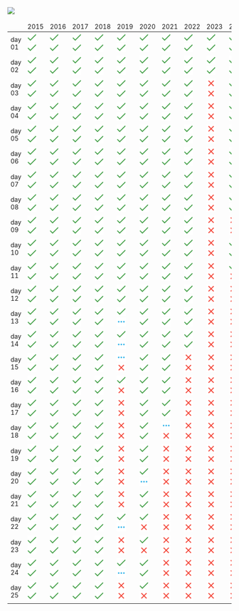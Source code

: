 ![](https://img.shields.io/badge/stars⭐-360/500-yellow)
<table>
<thead>
	<tr>
		<td></td>
		<td>2015</td>
		<td>2016</td>
		<td>2017</td>
		<td>2018</td>
		<td>2019</td>
		<td>2020</td>
		<td>2021</td>
		<td>2022</td>
		<td>2023</td>
		<td>2024</td>
	</tr>
</thead>
<tbody>
	<tr>
		<td>day 01</td>
		<td><a href="solutions/2015/day01/task1"><img src="misc/images/solved.png" width="20" height="20"></a><a href="solutions/2015/day01/task2"><img src="misc/images/solved.png" width="20" height="20"></a></td>
		<td><a href="solutions/2016/day01/task1"><img src="misc/images/solved.png" width="20" height="20"></a><a href="solutions/2016/day01/task2"><img src="misc/images/solved.png" width="20" height="20"></a></td>
		<td><a href="solutions/2017/day01/task1"><img src="misc/images/solved.png" width="20" height="20"></a><a href="solutions/2017/day01/task2"><img src="misc/images/solved.png" width="20" height="20"></a></td>
		<td><a href="solutions/2018/day01/task1"><img src="misc/images/solved.png" width="20" height="20"></a><a href="solutions/2018/day01/task2"><img src="misc/images/solved.png" width="20" height="20"></a></td>
		<td><a href="solutions/2019/day01/task1"><img src="misc/images/solved.png" width="20" height="20"></a><a href="solutions/2019/day01/task2"><img src="misc/images/solved.png" width="20" height="20"></a></td>
		<td><a href="solutions/2020/day01/task1"><img src="misc/images/solved.png" width="20" height="20"></a><a href="solutions/2020/day01/task2"><img src="misc/images/solved.png" width="20" height="20"></a></td>
		<td><a href="solutions/2021/day01/task1"><img src="misc/images/solved.png" width="20" height="20"></a><a href="solutions/2021/day01/task2"><img src="misc/images/solved.png" width="20" height="20"></a></td>
		<td><a href="solutions/2022/day01/task1"><img src="misc/images/solved.png" width="20" height="20"></a><a href="solutions/2022/day01/task2"><img src="misc/images/solved.png" width="20" height="20"></a></td>
		<td><a href="solutions/2023/day01/task1"><img src="misc/images/solved.png" width="20" height="20"></a><a href="solutions/2023/day01/task2"><img src="misc/images/solved.png" width="20" height="20"></a></td>
		<td><a href="solutions/2024/day01/task1"><img src="misc/images/solved.png" width="20" height="20"></a><a href="solutions/2024/day01/task2"><img src="misc/images/solved.png" width="20" height="20"></a></td>
	</tr>
	<tr>
		<td>day 02</td>
		<td><a href="solutions/2015/day02/task1"><img src="misc/images/solved.png" width="20" height="20"></a><a href="solutions/2015/day02/task2"><img src="misc/images/solved.png" width="20" height="20"></a></td>
		<td><a href="solutions/2016/day02/task1"><img src="misc/images/solved.png" width="20" height="20"></a><a href="solutions/2016/day02/task2"><img src="misc/images/solved.png" width="20" height="20"></a></td>
		<td><a href="solutions/2017/day02/task1"><img src="misc/images/solved.png" width="20" height="20"></a><a href="solutions/2017/day02/task2"><img src="misc/images/solved.png" width="20" height="20"></a></td>
		<td><a href="solutions/2018/day02/task1"><img src="misc/images/solved.png" width="20" height="20"></a><a href="solutions/2018/day02/task2"><img src="misc/images/solved.png" width="20" height="20"></a></td>
		<td><a href="solutions/2019/day02/task1"><img src="misc/images/solved.png" width="20" height="20"></a><a href="solutions/2019/day02/task2"><img src="misc/images/solved.png" width="20" height="20"></a></td>
		<td><a href="solutions/2020/day02/task1"><img src="misc/images/solved.png" width="20" height="20"></a><a href="solutions/2020/day02/task2"><img src="misc/images/solved.png" width="20" height="20"></a></td>
		<td><a href="solutions/2021/day02/task1"><img src="misc/images/solved.png" width="20" height="20"></a><a href="solutions/2021/day02/task2"><img src="misc/images/solved.png" width="20" height="20"></a></td>
		<td><a href="solutions/2022/day02/task1"><img src="misc/images/solved.png" width="20" height="20"></a><a href="solutions/2022/day02/task2"><img src="misc/images/solved.png" width="20" height="20"></a></td>
		<td><a href="solutions/2023/day02/task1"><img src="misc/images/solved.png" width="20" height="20"></a><a href="solutions/2023/day02/task2"><img src="misc/images/solved.png" width="20" height="20"></a></td>
		<td><a href="solutions/2024/day02/task1"><img src="misc/images/solved.png" width="20" height="20"></a><a href="solutions/2024/day02/task2"><img src="misc/images/solved.png" width="20" height="20"></a></td>
	</tr>
	<tr>
		<td>day 03</td>
		<td><a href="solutions/2015/day03/task1"><img src="misc/images/solved.png" width="20" height="20"></a><a href="solutions/2015/day03/task2"><img src="misc/images/solved.png" width="20" height="20"></a></td>
		<td><a href="solutions/2016/day03/task1"><img src="misc/images/solved.png" width="20" height="20"></a><a href="solutions/2016/day03/task2"><img src="misc/images/solved.png" width="20" height="20"></a></td>
		<td><a href="solutions/2017/day03/task1"><img src="misc/images/solved.png" width="20" height="20"></a><a href="solutions/2017/day03/task2"><img src="misc/images/solved.png" width="20" height="20"></a></td>
		<td><a href="solutions/2018/day03/task1"><img src="misc/images/solved.png" width="20" height="20"></a><a href="solutions/2018/day03/task2"><img src="misc/images/solved.png" width="20" height="20"></a></td>
		<td><a href="solutions/2019/day03/task1"><img src="misc/images/solved.png" width="20" height="20"></a><a href="solutions/2019/day03/task2"><img src="misc/images/solved.png" width="20" height="20"></a></td>
		<td><a href="solutions/2020/day03/task1"><img src="misc/images/solved.png" width="20" height="20"></a><a href="solutions/2020/day03/task2"><img src="misc/images/solved.png" width="20" height="20"></a></td>
		<td><a href="solutions/2021/day03/task1"><img src="misc/images/solved.png" width="20" height="20"></a><a href="solutions/2021/day03/task2"><img src="misc/images/solved.png" width="20" height="20"></a></td>
		<td><a href="solutions/2022/day03/task1"><img src="misc/images/solved.png" width="20" height="20"></a><a href="solutions/2022/day03/task2"><img src="misc/images/solved.png" width="20" height="20"></a></td>
		<td><a href="solutions/2023/day03/task1"><img src="misc/images/notStarted.png" width="20" height="20"></a><a href="solutions/2023/day03/task2"><img src="misc/images/notStarted.png" width="20" height="20"></a></td>
		<td><a href="solutions/2024/day03/task1"><img src="misc/images/solved.png" width="20" height="20"></a><a href="solutions/2024/day03/task2"><img src="misc/images/solved.png" width="20" height="20"></a></td>
	</tr>
	<tr>
		<td>day 04</td>
		<td><a href="solutions/2015/day04/task1"><img src="misc/images/solved.png" width="20" height="20"></a><a href="solutions/2015/day04/task2"><img src="misc/images/solved.png" width="20" height="20"></a></td>
		<td><a href="solutions/2016/day04/task1"><img src="misc/images/solved.png" width="20" height="20"></a><a href="solutions/2016/day04/task2"><img src="misc/images/solved.png" width="20" height="20"></a></td>
		<td><a href="solutions/2017/day04/task1"><img src="misc/images/solved.png" width="20" height="20"></a><a href="solutions/2017/day04/task2"><img src="misc/images/solved.png" width="20" height="20"></a></td>
		<td><a href="solutions/2018/day04/task1"><img src="misc/images/solved.png" width="20" height="20"></a><a href="solutions/2018/day04/task2"><img src="misc/images/solved.png" width="20" height="20"></a></td>
		<td><a href="solutions/2019/day04/task1"><img src="misc/images/solved.png" width="20" height="20"></a><a href="solutions/2019/day04/task2"><img src="misc/images/solved.png" width="20" height="20"></a></td>
		<td><a href="solutions/2020/day04/task1"><img src="misc/images/solved.png" width="20" height="20"></a><a href="solutions/2020/day04/task2"><img src="misc/images/solved.png" width="20" height="20"></a></td>
		<td><a href="solutions/2021/day04/task1"><img src="misc/images/solved.png" width="20" height="20"></a><a href="solutions/2021/day04/task2"><img src="misc/images/solved.png" width="20" height="20"></a></td>
		<td><a href="solutions/2022/day04/task1"><img src="misc/images/solved.png" width="20" height="20"></a><a href="solutions/2022/day04/task2"><img src="misc/images/solved.png" width="20" height="20"></a></td>
		<td><a href="solutions/2023/day04/task1"><img src="misc/images/notStarted.png" width="20" height="20"></a><a href="solutions/2023/day04/task2"><img src="misc/images/notStarted.png" width="20" height="20"></a></td>
		<td><a href="solutions/2024/day04/task1"><img src="misc/images/solved.png" width="20" height="20"></a><a href="solutions/2024/day04/task2"><img src="misc/images/solved.png" width="20" height="20"></a></td>
	</tr>
	<tr>
		<td>day 05</td>
		<td><a href="solutions/2015/day05/task1"><img src="misc/images/solved.png" width="20" height="20"></a><a href="solutions/2015/day05/task2"><img src="misc/images/solved.png" width="20" height="20"></a></td>
		<td><a href="solutions/2016/day05/task1"><img src="misc/images/solved.png" width="20" height="20"></a><a href="solutions/2016/day05/task2"><img src="misc/images/solved.png" width="20" height="20"></a></td>
		<td><a href="solutions/2017/day05/task1"><img src="misc/images/solved.png" width="20" height="20"></a><a href="solutions/2017/day05/task2"><img src="misc/images/solved.png" width="20" height="20"></a></td>
		<td><a href="solutions/2018/day05/task1"><img src="misc/images/solved.png" width="20" height="20"></a><a href="solutions/2018/day05/task2"><img src="misc/images/solved.png" width="20" height="20"></a></td>
		<td><a href="solutions/2019/day05/task1"><img src="misc/images/solved.png" width="20" height="20"></a><a href="solutions/2019/day05/task2"><img src="misc/images/solved.png" width="20" height="20"></a></td>
		<td><a href="solutions/2020/day05/task1"><img src="misc/images/solved.png" width="20" height="20"></a><a href="solutions/2020/day05/task2"><img src="misc/images/solved.png" width="20" height="20"></a></td>
		<td><a href="solutions/2021/day05/task1"><img src="misc/images/solved.png" width="20" height="20"></a><a href="solutions/2021/day05/task2"><img src="misc/images/solved.png" width="20" height="20"></a></td>
		<td><a href="solutions/2022/day05/task1"><img src="misc/images/solved.png" width="20" height="20"></a><a href="solutions/2022/day05/task2"><img src="misc/images/solved.png" width="20" height="20"></a></td>
		<td><a href="solutions/2023/day05/task1"><img src="misc/images/notStarted.png" width="20" height="20"></a><a href="solutions/2023/day05/task2"><img src="misc/images/notStarted.png" width="20" height="20"></a></td>
		<td><a href="solutions/2024/day05/task1"><img src="misc/images/solved.png" width="20" height="20"></a><a href="solutions/2024/day05/task2"><img src="misc/images/solved.png" width="20" height="20"></a></td>
	</tr>
	<tr>
		<td>day 06</td>
		<td><a href="solutions/2015/day06/task1"><img src="misc/images/solved.png" width="20" height="20"></a><a href="solutions/2015/day06/task2"><img src="misc/images/solved.png" width="20" height="20"></a></td>
		<td><a href="solutions/2016/day06/task1"><img src="misc/images/solved.png" width="20" height="20"></a><a href="solutions/2016/day06/task2"><img src="misc/images/solved.png" width="20" height="20"></a></td>
		<td><a href="solutions/2017/day06/task1"><img src="misc/images/solved.png" width="20" height="20"></a><a href="solutions/2017/day06/task2"><img src="misc/images/solved.png" width="20" height="20"></a></td>
		<td><a href="solutions/2018/day06/task1"><img src="misc/images/solved.png" width="20" height="20"></a><a href="solutions/2018/day06/task2"><img src="misc/images/solved.png" width="20" height="20"></a></td>
		<td><a href="solutions/2019/day06/task1"><img src="misc/images/solved.png" width="20" height="20"></a><a href="solutions/2019/day06/task2"><img src="misc/images/solved.png" width="20" height="20"></a></td>
		<td><a href="solutions/2020/day06/task1"><img src="misc/images/solved.png" width="20" height="20"></a><a href="solutions/2020/day06/task2"><img src="misc/images/solved.png" width="20" height="20"></a></td>
		<td><a href="solutions/2021/day06/task1"><img src="misc/images/solved.png" width="20" height="20"></a><a href="solutions/2021/day06/task2"><img src="misc/images/solved.png" width="20" height="20"></a></td>
		<td><a href="solutions/2022/day06/task1"><img src="misc/images/solved.png" width="20" height="20"></a><a href="solutions/2022/day06/task2"><img src="misc/images/solved.png" width="20" height="20"></a></td>
		<td><a href="solutions/2023/day06/task1"><img src="misc/images/notStarted.png" width="20" height="20"></a><a href="solutions/2023/day06/task2"><img src="misc/images/notStarted.png" width="20" height="20"></a></td>
		<td><a href="solutions/2024/day06/task1"><img src="misc/images/solved.png" width="20" height="20"></a><a href="solutions/2024/day06/task2"><img src="misc/images/solved.png" width="20" height="20"></a></td>
	</tr>
	<tr>
		<td>day 07</td>
		<td><a href="solutions/2015/day07/task1"><img src="misc/images/solved.png" width="20" height="20"></a><a href="solutions/2015/day07/task2"><img src="misc/images/solved.png" width="20" height="20"></a></td>
		<td><a href="solutions/2016/day07/task1"><img src="misc/images/solved.png" width="20" height="20"></a><a href="solutions/2016/day07/task2"><img src="misc/images/solved.png" width="20" height="20"></a></td>
		<td><a href="solutions/2017/day07/task1"><img src="misc/images/solved.png" width="20" height="20"></a><a href="solutions/2017/day07/task2"><img src="misc/images/solved.png" width="20" height="20"></a></td>
		<td><a href="solutions/2018/day07/task1"><img src="misc/images/solved.png" width="20" height="20"></a><a href="solutions/2018/day07/task2"><img src="misc/images/solved.png" width="20" height="20"></a></td>
		<td><a href="solutions/2019/day07/task1"><img src="misc/images/solved.png" width="20" height="20"></a><a href="solutions/2019/day07/task2"><img src="misc/images/solved.png" width="20" height="20"></a></td>
		<td><a href="solutions/2020/day07/task1"><img src="misc/images/solved.png" width="20" height="20"></a><a href="solutions/2020/day07/task2"><img src="misc/images/solved.png" width="20" height="20"></a></td>
		<td><a href="solutions/2021/day07/task1"><img src="misc/images/solved.png" width="20" height="20"></a><a href="solutions/2021/day07/task2"><img src="misc/images/solved.png" width="20" height="20"></a></td>
		<td><a href="solutions/2022/day07/task1"><img src="misc/images/solved.png" width="20" height="20"></a><a href="solutions/2022/day07/task2"><img src="misc/images/solved.png" width="20" height="20"></a></td>
		<td><a href="solutions/2023/day07/task1"><img src="misc/images/notStarted.png" width="20" height="20"></a><a href="solutions/2023/day07/task2"><img src="misc/images/notStarted.png" width="20" height="20"></a></td>
		<td><a href="solutions/2024/day07/task1"><img src="misc/images/solved.png" width="20" height="20"></a><a href="solutions/2024/day07/task2"><img src="misc/images/solved.png" width="20" height="20"></a></td>
	</tr>
	<tr>
		<td>day 08</td>
		<td><a href="solutions/2015/day08/task1"><img src="misc/images/solved.png" width="20" height="20"></a><a href="solutions/2015/day08/task2"><img src="misc/images/solved.png" width="20" height="20"></a></td>
		<td><a href="solutions/2016/day08/task1"><img src="misc/images/solved.png" width="20" height="20"></a><a href="solutions/2016/day08/task2"><img src="misc/images/solved.png" width="20" height="20"></a></td>
		<td><a href="solutions/2017/day08/task1"><img src="misc/images/solved.png" width="20" height="20"></a><a href="solutions/2017/day08/task2"><img src="misc/images/solved.png" width="20" height="20"></a></td>
		<td><a href="solutions/2018/day08/task1"><img src="misc/images/solved.png" width="20" height="20"></a><a href="solutions/2018/day08/task2"><img src="misc/images/solved.png" width="20" height="20"></a></td>
		<td><a href="solutions/2019/day08/task1"><img src="misc/images/solved.png" width="20" height="20"></a><a href="solutions/2019/day08/task2"><img src="misc/images/solved.png" width="20" height="20"></a></td>
		<td><a href="solutions/2020/day08/task1"><img src="misc/images/solved.png" width="20" height="20"></a><a href="solutions/2020/day08/task2"><img src="misc/images/solved.png" width="20" height="20"></a></td>
		<td><a href="solutions/2021/day08/task1"><img src="misc/images/solved.png" width="20" height="20"></a><a href="solutions/2021/day08/task2"><img src="misc/images/solved.png" width="20" height="20"></a></td>
		<td><a href="solutions/2022/day08/task1"><img src="misc/images/solved.png" width="20" height="20"></a><a href="solutions/2022/day08/task2"><img src="misc/images/solved.png" width="20" height="20"></a></td>
		<td><a href="solutions/2023/day08/task1"><img src="misc/images/notStarted.png" width="20" height="20"></a><a href="solutions/2023/day08/task2"><img src="misc/images/notStarted.png" width="20" height="20"></a></td>
		<td><a href="solutions/2024/day08/task1"><img src="misc/images/solved.png" width="20" height="20"></a><a href="solutions/2024/day08/task2"><img src="misc/images/solved.png" width="20" height="20"></a></td>
	</tr>
	<tr>
		<td>day 09</td>
		<td><a href="solutions/2015/day09/task1"><img src="misc/images/solved.png" width="20" height="20"></a><a href="solutions/2015/day09/task2"><img src="misc/images/solved.png" width="20" height="20"></a></td>
		<td><a href="solutions/2016/day09/task1"><img src="misc/images/solved.png" width="20" height="20"></a><a href="solutions/2016/day09/task2"><img src="misc/images/solved.png" width="20" height="20"></a></td>
		<td><a href="solutions/2017/day09/task1"><img src="misc/images/solved.png" width="20" height="20"></a><a href="solutions/2017/day09/task2"><img src="misc/images/solved.png" width="20" height="20"></a></td>
		<td><a href="solutions/2018/day09/task1"><img src="misc/images/solved.png" width="20" height="20"></a><a href="solutions/2018/day09/task2"><img src="misc/images/solved.png" width="20" height="20"></a></td>
		<td><a href="solutions/2019/day09/task1"><img src="misc/images/solved.png" width="20" height="20"></a><a href="solutions/2019/day09/task2"><img src="misc/images/solved.png" width="20" height="20"></a></td>
		<td><a href="solutions/2020/day09/task1"><img src="misc/images/solved.png" width="20" height="20"></a><a href="solutions/2020/day09/task2"><img src="misc/images/solved.png" width="20" height="20"></a></td>
		<td><a href="solutions/2021/day09/task1"><img src="misc/images/solved.png" width="20" height="20"></a><a href="solutions/2021/day09/task2"><img src="misc/images/solved.png" width="20" height="20"></a></td>
		<td><a href="solutions/2022/day09/task1"><img src="misc/images/solved.png" width="20" height="20"></a><a href="solutions/2022/day09/task2"><img src="misc/images/solved.png" width="20" height="20"></a></td>
		<td><a href="solutions/2023/day09/task1"><img src="misc/images/notStarted.png" width="20" height="20"></a><a href="solutions/2023/day09/task2"><img src="misc/images/notStarted.png" width="20" height="20"></a></td>
		<td><a href="solutions/2024/day09/task1"><img src="misc/images/notStarted.png" width="20" height="20"></a><a href="solutions/2024/day09/task2"><img src="misc/images/notStarted.png" width="20" height="20"></a></td>
	</tr>
	<tr>
		<td>day 10</td>
		<td><a href="solutions/2015/day10/task1"><img src="misc/images/solved.png" width="20" height="20"></a><a href="solutions/2015/day10/task2"><img src="misc/images/solved.png" width="20" height="20"></a></td>
		<td><a href="solutions/2016/day10/task1"><img src="misc/images/solved.png" width="20" height="20"></a><a href="solutions/2016/day10/task2"><img src="misc/images/solved.png" width="20" height="20"></a></td>
		<td><a href="solutions/2017/day10/task1"><img src="misc/images/solved.png" width="20" height="20"></a><a href="solutions/2017/day10/task2"><img src="misc/images/solved.png" width="20" height="20"></a></td>
		<td><a href="solutions/2018/day10/task1"><img src="misc/images/solved.png" width="20" height="20"></a><a href="solutions/2018/day10/task2"><img src="misc/images/solved.png" width="20" height="20"></a></td>
		<td><a href="solutions/2019/day10/task1"><img src="misc/images/solved.png" width="20" height="20"></a><a href="solutions/2019/day10/task2"><img src="misc/images/solved.png" width="20" height="20"></a></td>
		<td><a href="solutions/2020/day10/task1"><img src="misc/images/solved.png" width="20" height="20"></a><a href="solutions/2020/day10/task2"><img src="misc/images/solved.png" width="20" height="20"></a></td>
		<td><a href="solutions/2021/day10/task1"><img src="misc/images/solved.png" width="20" height="20"></a><a href="solutions/2021/day10/task2"><img src="misc/images/solved.png" width="20" height="20"></a></td>
		<td><a href="solutions/2022/day10/task1"><img src="misc/images/solved.png" width="20" height="20"></a><a href="solutions/2022/day10/task2"><img src="misc/images/solved.png" width="20" height="20"></a></td>
		<td><a href="solutions/2023/day10/task1"><img src="misc/images/notStarted.png" width="20" height="20"></a><a href="solutions/2023/day10/task2"><img src="misc/images/notStarted.png" width="20" height="20"></a></td>
		<td><a href="solutions/2024/day10/task1"><img src="misc/images/solved.png" width="20" height="20"></a><a href="solutions/2024/day10/task2"><img src="misc/images/solved.png" width="20" height="20"></a></td>
	</tr>
	<tr>
		<td>day 11</td>
		<td><a href="solutions/2015/day11/task1"><img src="misc/images/solved.png" width="20" height="20"></a><a href="solutions/2015/day11/task2"><img src="misc/images/solved.png" width="20" height="20"></a></td>
		<td><a href="solutions/2016/day11/task1"><img src="misc/images/solved.png" width="20" height="20"></a><a href="solutions/2016/day11/task2"><img src="misc/images/solved.png" width="20" height="20"></a></td>
		<td><a href="solutions/2017/day11/task1"><img src="misc/images/solved.png" width="20" height="20"></a><a href="solutions/2017/day11/task2"><img src="misc/images/solved.png" width="20" height="20"></a></td>
		<td><a href="solutions/2018/day11/task1"><img src="misc/images/solved.png" width="20" height="20"></a><a href="solutions/2018/day11/task2"><img src="misc/images/solved.png" width="20" height="20"></a></td>
		<td><a href="solutions/2019/day11/task1"><img src="misc/images/solved.png" width="20" height="20"></a><a href="solutions/2019/day11/task2"><img src="misc/images/solved.png" width="20" height="20"></a></td>
		<td><a href="solutions/2020/day11/task1"><img src="misc/images/solved.png" width="20" height="20"></a><a href="solutions/2020/day11/task2"><img src="misc/images/solved.png" width="20" height="20"></a></td>
		<td><a href="solutions/2021/day11/task1"><img src="misc/images/solved.png" width="20" height="20"></a><a href="solutions/2021/day11/task2"><img src="misc/images/solved.png" width="20" height="20"></a></td>
		<td><a href="solutions/2022/day11/task1"><img src="misc/images/solved.png" width="20" height="20"></a><a href="solutions/2022/day11/task2"><img src="misc/images/solved.png" width="20" height="20"></a></td>
		<td><a href="solutions/2023/day11/task1"><img src="misc/images/notStarted.png" width="20" height="20"></a><a href="solutions/2023/day11/task2"><img src="misc/images/notStarted.png" width="20" height="20"></a></td>
		<td><a href="solutions/2024/day11/task1"><img src="misc/images/solved.png" width="20" height="20"></a><a href="solutions/2024/day11/task2"><img src="misc/images/notStarted.png" width="20" height="20"></a></td>
	</tr>
	<tr>
		<td>day 12</td>
		<td><a href="solutions/2015/day12/task1"><img src="misc/images/solved.png" width="20" height="20"></a><a href="solutions/2015/day12/task2"><img src="misc/images/solved.png" width="20" height="20"></a></td>
		<td><a href="solutions/2016/day12/task1"><img src="misc/images/solved.png" width="20" height="20"></a><a href="solutions/2016/day12/task2"><img src="misc/images/solved.png" width="20" height="20"></a></td>
		<td><a href="solutions/2017/day12/task1"><img src="misc/images/solved.png" width="20" height="20"></a><a href="solutions/2017/day12/task2"><img src="misc/images/solved.png" width="20" height="20"></a></td>
		<td><a href="solutions/2018/day12/task1"><img src="misc/images/solved.png" width="20" height="20"></a><a href="solutions/2018/day12/task2"><img src="misc/images/solved.png" width="20" height="20"></a></td>
		<td><a href="solutions/2019/day12/task1"><img src="misc/images/solved.png" width="20" height="20"></a><a href="solutions/2019/day12/task2"><img src="misc/images/solved.png" width="20" height="20"></a></td>
		<td><a href="solutions/2020/day12/task1"><img src="misc/images/solved.png" width="20" height="20"></a><a href="solutions/2020/day12/task2"><img src="misc/images/solved.png" width="20" height="20"></a></td>
		<td><a href="solutions/2021/day12/task1"><img src="misc/images/solved.png" width="20" height="20"></a><a href="solutions/2021/day12/task2"><img src="misc/images/solved.png" width="20" height="20"></a></td>
		<td><a href="solutions/2022/day12/task1"><img src="misc/images/solved.png" width="20" height="20"></a><a href="solutions/2022/day12/task2"><img src="misc/images/solved.png" width="20" height="20"></a></td>
		<td><a href="solutions/2023/day12/task1"><img src="misc/images/notStarted.png" width="20" height="20"></a><a href="solutions/2023/day12/task2"><img src="misc/images/notStarted.png" width="20" height="20"></a></td>
		<td><a href="solutions/2024/day12/task1"><img src="misc/images/notStarted.png" width="20" height="20"></a><a href="solutions/2024/day12/task2"><img src="misc/images/notStarted.png" width="20" height="20"></a></td>
	</tr>
	<tr>
		<td>day 13</td>
		<td><a href="solutions/2015/day13/task1"><img src="misc/images/solved.png" width="20" height="20"></a><a href="solutions/2015/day13/task2"><img src="misc/images/solved.png" width="20" height="20"></a></td>
		<td><a href="solutions/2016/day13/task1"><img src="misc/images/solved.png" width="20" height="20"></a><a href="solutions/2016/day13/task2"><img src="misc/images/solved.png" width="20" height="20"></a></td>
		<td><a href="solutions/2017/day13/task1"><img src="misc/images/solved.png" width="20" height="20"></a><a href="solutions/2017/day13/task2"><img src="misc/images/solved.png" width="20" height="20"></a></td>
		<td><a href="solutions/2018/day13/task1"><img src="misc/images/solved.png" width="20" height="20"></a><a href="solutions/2018/day13/task2"><img src="misc/images/solved.png" width="20" height="20"></a></td>
		<td><a href="solutions/2019/day13/task1"><img src="misc/images/solved.png" width="20" height="20"></a><a href="solutions/2019/day13/task2"><img src="misc/images/inProgress.png" width="20" height="20"></a></td>
		<td><a href="solutions/2020/day13/task1"><img src="misc/images/solved.png" width="20" height="20"></a><a href="solutions/2020/day13/task2"><img src="misc/images/solved.png" width="20" height="20"></a></td>
		<td><a href="solutions/2021/day13/task1"><img src="misc/images/solved.png" width="20" height="20"></a><a href="solutions/2021/day13/task2"><img src="misc/images/solved.png" width="20" height="20"></a></td>
		<td><a href="solutions/2022/day13/task1"><img src="misc/images/solved.png" width="20" height="20"></a><a href="solutions/2022/day13/task2"><img src="misc/images/solved.png" width="20" height="20"></a></td>
		<td><a href="solutions/2023/day13/task1"><img src="misc/images/notStarted.png" width="20" height="20"></a><a href="solutions/2023/day13/task2"><img src="misc/images/notStarted.png" width="20" height="20"></a></td>
		<td><a href="solutions/2024/day13/task1"><img src="misc/images/notStarted.png" width="20" height="20"></a><a href="solutions/2024/day13/task2"><img src="misc/images/notStarted.png" width="20" height="20"></a></td>
	</tr>
	<tr>
		<td>day 14</td>
		<td><a href="solutions/2015/day14/task1"><img src="misc/images/solved.png" width="20" height="20"></a><a href="solutions/2015/day14/task2"><img src="misc/images/solved.png" width="20" height="20"></a></td>
		<td><a href="solutions/2016/day14/task1"><img src="misc/images/solved.png" width="20" height="20"></a><a href="solutions/2016/day14/task2"><img src="misc/images/solved.png" width="20" height="20"></a></td>
		<td><a href="solutions/2017/day14/task1"><img src="misc/images/solved.png" width="20" height="20"></a><a href="solutions/2017/day14/task2"><img src="misc/images/solved.png" width="20" height="20"></a></td>
		<td><a href="solutions/2018/day14/task1"><img src="misc/images/solved.png" width="20" height="20"></a><a href="solutions/2018/day14/task2"><img src="misc/images/solved.png" width="20" height="20"></a></td>
		<td><a href="solutions/2019/day14/task1"><img src="misc/images/solved.png" width="20" height="20"></a><a href="solutions/2019/day14/task2"><img src="misc/images/inProgress.png" width="20" height="20"></a></td>
		<td><a href="solutions/2020/day14/task1"><img src="misc/images/solved.png" width="20" height="20"></a><a href="solutions/2020/day14/task2"><img src="misc/images/solved.png" width="20" height="20"></a></td>
		<td><a href="solutions/2021/day14/task1"><img src="misc/images/solved.png" width="20" height="20"></a><a href="solutions/2021/day14/task2"><img src="misc/images/solved.png" width="20" height="20"></a></td>
		<td><a href="solutions/2022/day14/task1"><img src="misc/images/solved.png" width="20" height="20"></a><a href="solutions/2022/day14/task2"><img src="misc/images/solved.png" width="20" height="20"></a></td>
		<td><a href="solutions/2023/day14/task1"><img src="misc/images/notStarted.png" width="20" height="20"></a><a href="solutions/2023/day14/task2"><img src="misc/images/notStarted.png" width="20" height="20"></a></td>
		<td><a href="solutions/2024/day14/task1"><img src="misc/images/notStarted.png" width="20" height="20"></a><a href="solutions/2024/day14/task2"><img src="misc/images/notStarted.png" width="20" height="20"></a></td>
	</tr>
	<tr>
		<td>day 15</td>
		<td><a href="solutions/2015/day15/task1"><img src="misc/images/solved.png" width="20" height="20"></a><a href="solutions/2015/day15/task2"><img src="misc/images/solved.png" width="20" height="20"></a></td>
		<td><a href="solutions/2016/day15/task1"><img src="misc/images/solved.png" width="20" height="20"></a><a href="solutions/2016/day15/task2"><img src="misc/images/solved.png" width="20" height="20"></a></td>
		<td><a href="solutions/2017/day15/task1"><img src="misc/images/solved.png" width="20" height="20"></a><a href="solutions/2017/day15/task2"><img src="misc/images/solved.png" width="20" height="20"></a></td>
		<td><a href="solutions/2018/day15/task1"><img src="misc/images/solved.png" width="20" height="20"></a><a href="solutions/2018/day15/task2"><img src="misc/images/solved.png" width="20" height="20"></a></td>
		<td><a href="solutions/2019/day15/task1"><img src="misc/images/inProgress.png" width="20" height="20"></a><a href="solutions/2019/day15/task2"><img src="misc/images/notStarted.png" width="20" height="20"></a></td>
		<td><a href="solutions/2020/day15/task1"><img src="misc/images/solved.png" width="20" height="20"></a><a href="solutions/2020/day15/task2"><img src="misc/images/solved.png" width="20" height="20"></a></td>
		<td><a href="solutions/2021/day15/task1"><img src="misc/images/solved.png" width="20" height="20"></a><a href="solutions/2021/day15/task2"><img src="misc/images/solved.png" width="20" height="20"></a></td>
		<td><a href="solutions/2022/day15/task1"><img src="misc/images/notStarted.png" width="20" height="20"></a><a href="solutions/2022/day15/task2"><img src="misc/images/notStarted.png" width="20" height="20"></a></td>
		<td><a href="solutions/2023/day15/task1"><img src="misc/images/notStarted.png" width="20" height="20"></a><a href="solutions/2023/day15/task2"><img src="misc/images/notStarted.png" width="20" height="20"></a></td>
		<td><a href="solutions/2024/day15/task1"><img src="misc/images/notStarted.png" width="20" height="20"></a><a href="solutions/2024/day15/task2"><img src="misc/images/notStarted.png" width="20" height="20"></a></td>
	</tr>
	<tr>
		<td>day 16</td>
		<td><a href="solutions/2015/day16/task1"><img src="misc/images/solved.png" width="20" height="20"></a><a href="solutions/2015/day16/task2"><img src="misc/images/solved.png" width="20" height="20"></a></td>
		<td><a href="solutions/2016/day16/task1"><img src="misc/images/solved.png" width="20" height="20"></a><a href="solutions/2016/day16/task2"><img src="misc/images/solved.png" width="20" height="20"></a></td>
		<td><a href="solutions/2017/day16/task1"><img src="misc/images/solved.png" width="20" height="20"></a><a href="solutions/2017/day16/task2"><img src="misc/images/solved.png" width="20" height="20"></a></td>
		<td><a href="solutions/2018/day16/task1"><img src="misc/images/solved.png" width="20" height="20"></a><a href="solutions/2018/day16/task2"><img src="misc/images/solved.png" width="20" height="20"></a></td>
		<td><a href="solutions/2019/day16/task1"><img src="misc/images/solved.png" width="20" height="20"></a><a href="solutions/2019/day16/task2"><img src="misc/images/notStarted.png" width="20" height="20"></a></td>
		<td><a href="solutions/2020/day16/task1"><img src="misc/images/solved.png" width="20" height="20"></a><a href="solutions/2020/day16/task2"><img src="misc/images/solved.png" width="20" height="20"></a></td>
		<td><a href="solutions/2021/day16/task1"><img src="misc/images/solved.png" width="20" height="20"></a><a href="solutions/2021/day16/task2"><img src="misc/images/solved.png" width="20" height="20"></a></td>
		<td><a href="solutions/2022/day16/task1"><img src="misc/images/notStarted.png" width="20" height="20"></a><a href="solutions/2022/day16/task2"><img src="misc/images/notStarted.png" width="20" height="20"></a></td>
		<td><a href="solutions/2023/day16/task1"><img src="misc/images/notStarted.png" width="20" height="20"></a><a href="solutions/2023/day16/task2"><img src="misc/images/notStarted.png" width="20" height="20"></a></td>
		<td><a href="solutions/2024/day16/task1"><img src="misc/images/notStarted.png" width="20" height="20"></a><a href="solutions/2024/day16/task2"><img src="misc/images/notStarted.png" width="20" height="20"></a></td>
	</tr>
	<tr>
		<td>day 17</td>
		<td><a href="solutions/2015/day17/task1"><img src="misc/images/solved.png" width="20" height="20"></a><a href="solutions/2015/day17/task2"><img src="misc/images/solved.png" width="20" height="20"></a></td>
		<td><a href="solutions/2016/day17/task1"><img src="misc/images/solved.png" width="20" height="20"></a><a href="solutions/2016/day17/task2"><img src="misc/images/solved.png" width="20" height="20"></a></td>
		<td><a href="solutions/2017/day17/task1"><img src="misc/images/solved.png" width="20" height="20"></a><a href="solutions/2017/day17/task2"><img src="misc/images/solved.png" width="20" height="20"></a></td>
		<td><a href="solutions/2018/day17/task1"><img src="misc/images/solved.png" width="20" height="20"></a><a href="solutions/2018/day17/task2"><img src="misc/images/solved.png" width="20" height="20"></a></td>
		<td><a href="solutions/2019/day17/task1"><img src="misc/images/notStarted.png" width="20" height="20"></a><a href="solutions/2019/day17/task2"><img src="misc/images/notStarted.png" width="20" height="20"></a></td>
		<td><a href="solutions/2020/day17/task1"><img src="misc/images/solved.png" width="20" height="20"></a><a href="solutions/2020/day17/task2"><img src="misc/images/solved.png" width="20" height="20"></a></td>
		<td><a href="solutions/2021/day17/task1"><img src="misc/images/solved.png" width="20" height="20"></a><a href="solutions/2021/day17/task2"><img src="misc/images/solved.png" width="20" height="20"></a></td>
		<td><a href="solutions/2022/day17/task1"><img src="misc/images/notStarted.png" width="20" height="20"></a><a href="solutions/2022/day17/task2"><img src="misc/images/notStarted.png" width="20" height="20"></a></td>
		<td><a href="solutions/2023/day17/task1"><img src="misc/images/notStarted.png" width="20" height="20"></a><a href="solutions/2023/day17/task2"><img src="misc/images/notStarted.png" width="20" height="20"></a></td>
		<td><a href="solutions/2024/day17/task1"><img src="misc/images/notStarted.png" width="20" height="20"></a><a href="solutions/2024/day17/task2"><img src="misc/images/notStarted.png" width="20" height="20"></a></td>
	</tr>
	<tr>
		<td>day 18</td>
		<td><a href="solutions/2015/day18/task1"><img src="misc/images/solved.png" width="20" height="20"></a><a href="solutions/2015/day18/task2"><img src="misc/images/solved.png" width="20" height="20"></a></td>
		<td><a href="solutions/2016/day18/task1"><img src="misc/images/solved.png" width="20" height="20"></a><a href="solutions/2016/day18/task2"><img src="misc/images/solved.png" width="20" height="20"></a></td>
		<td><a href="solutions/2017/day18/task1"><img src="misc/images/solved.png" width="20" height="20"></a><a href="solutions/2017/day18/task2"><img src="misc/images/solved.png" width="20" height="20"></a></td>
		<td><a href="solutions/2018/day18/task1"><img src="misc/images/solved.png" width="20" height="20"></a><a href="solutions/2018/day18/task2"><img src="misc/images/solved.png" width="20" height="20"></a></td>
		<td><a href="solutions/2019/day18/task1"><img src="misc/images/notStarted.png" width="20" height="20"></a><a href="solutions/2019/day18/task2"><img src="misc/images/notStarted.png" width="20" height="20"></a></td>
		<td><a href="solutions/2020/day18/task1"><img src="misc/images/solved.png" width="20" height="20"></a><a href="solutions/2020/day18/task2"><img src="misc/images/solved.png" width="20" height="20"></a></td>
		<td><a href="solutions/2021/day18/task1"><img src="misc/images/inProgress.png" width="20" height="20"></a><a href="solutions/2021/day18/task2"><img src="misc/images/notStarted.png" width="20" height="20"></a></td>
		<td><a href="solutions/2022/day18/task1"><img src="misc/images/notStarted.png" width="20" height="20"></a><a href="solutions/2022/day18/task2"><img src="misc/images/notStarted.png" width="20" height="20"></a></td>
		<td><a href="solutions/2023/day18/task1"><img src="misc/images/notStarted.png" width="20" height="20"></a><a href="solutions/2023/day18/task2"><img src="misc/images/notStarted.png" width="20" height="20"></a></td>
		<td><a href="solutions/2024/day18/task1"><img src="misc/images/notStarted.png" width="20" height="20"></a><a href="solutions/2024/day18/task2"><img src="misc/images/notStarted.png" width="20" height="20"></a></td>
	</tr>
	<tr>
		<td>day 19</td>
		<td><a href="solutions/2015/day19/task1"><img src="misc/images/solved.png" width="20" height="20"></a><a href="solutions/2015/day19/task2"><img src="misc/images/solved.png" width="20" height="20"></a></td>
		<td><a href="solutions/2016/day19/task1"><img src="misc/images/solved.png" width="20" height="20"></a><a href="solutions/2016/day19/task2"><img src="misc/images/solved.png" width="20" height="20"></a></td>
		<td><a href="solutions/2017/day19/task1"><img src="misc/images/solved.png" width="20" height="20"></a><a href="solutions/2017/day19/task2"><img src="misc/images/solved.png" width="20" height="20"></a></td>
		<td><a href="solutions/2018/day19/task1"><img src="misc/images/solved.png" width="20" height="20"></a><a href="solutions/2018/day19/task2"><img src="misc/images/solved.png" width="20" height="20"></a></td>
		<td><a href="solutions/2019/day19/task1"><img src="misc/images/notStarted.png" width="20" height="20"></a><a href="solutions/2019/day19/task2"><img src="misc/images/notStarted.png" width="20" height="20"></a></td>
		<td><a href="solutions/2020/day19/task1"><img src="misc/images/solved.png" width="20" height="20"></a><a href="solutions/2020/day19/task2"><img src="misc/images/solved.png" width="20" height="20"></a></td>
		<td><a href="solutions/2021/day19/task1"><img src="misc/images/notStarted.png" width="20" height="20"></a><a href="solutions/2021/day19/task2"><img src="misc/images/notStarted.png" width="20" height="20"></a></td>
		<td><a href="solutions/2022/day19/task1"><img src="misc/images/notStarted.png" width="20" height="20"></a><a href="solutions/2022/day19/task2"><img src="misc/images/notStarted.png" width="20" height="20"></a></td>
		<td><a href="solutions/2023/day19/task1"><img src="misc/images/notStarted.png" width="20" height="20"></a><a href="solutions/2023/day19/task2"><img src="misc/images/notStarted.png" width="20" height="20"></a></td>
		<td><a href="solutions/2024/day19/task1"><img src="misc/images/notStarted.png" width="20" height="20"></a><a href="solutions/2024/day19/task2"><img src="misc/images/notStarted.png" width="20" height="20"></a></td>
	</tr>
	<tr>
		<td>day 20</td>
		<td><a href="solutions/2015/day20/task1"><img src="misc/images/solved.png" width="20" height="20"></a><a href="solutions/2015/day20/task2"><img src="misc/images/solved.png" width="20" height="20"></a></td>
		<td><a href="solutions/2016/day20/task1"><img src="misc/images/solved.png" width="20" height="20"></a><a href="solutions/2016/day20/task2"><img src="misc/images/solved.png" width="20" height="20"></a></td>
		<td><a href="solutions/2017/day20/task1"><img src="misc/images/solved.png" width="20" height="20"></a><a href="solutions/2017/day20/task2"><img src="misc/images/solved.png" width="20" height="20"></a></td>
		<td><a href="solutions/2018/day20/task1"><img src="misc/images/solved.png" width="20" height="20"></a><a href="solutions/2018/day20/task2"><img src="misc/images/solved.png" width="20" height="20"></a></td>
		<td><a href="solutions/2019/day20/task1"><img src="misc/images/notStarted.png" width="20" height="20"></a><a href="solutions/2019/day20/task2"><img src="misc/images/notStarted.png" width="20" height="20"></a></td>
		<td><a href="solutions/2020/day20/task1"><img src="misc/images/solved.png" width="20" height="20"></a><a href="solutions/2020/day20/task2"><img src="misc/images/inProgress.png" width="20" height="20"></a></td>
		<td><a href="solutions/2021/day20/task1"><img src="misc/images/notStarted.png" width="20" height="20"></a><a href="solutions/2021/day20/task2"><img src="misc/images/notStarted.png" width="20" height="20"></a></td>
		<td><a href="solutions/2022/day20/task1"><img src="misc/images/notStarted.png" width="20" height="20"></a><a href="solutions/2022/day20/task2"><img src="misc/images/notStarted.png" width="20" height="20"></a></td>
		<td><a href="solutions/2023/day20/task1"><img src="misc/images/notStarted.png" width="20" height="20"></a><a href="solutions/2023/day20/task2"><img src="misc/images/notStarted.png" width="20" height="20"></a></td>
		<td><a href="solutions/2024/day20/task1"><img src="misc/images/notStarted.png" width="20" height="20"></a><a href="solutions/2024/day20/task2"><img src="misc/images/notStarted.png" width="20" height="20"></a></td>
	</tr>
	<tr>
		<td>day 21</td>
		<td><a href="solutions/2015/day21/task1"><img src="misc/images/solved.png" width="20" height="20"></a><a href="solutions/2015/day21/task2"><img src="misc/images/solved.png" width="20" height="20"></a></td>
		<td><a href="solutions/2016/day21/task1"><img src="misc/images/solved.png" width="20" height="20"></a><a href="solutions/2016/day21/task2"><img src="misc/images/solved.png" width="20" height="20"></a></td>
		<td><a href="solutions/2017/day21/task1"><img src="misc/images/solved.png" width="20" height="20"></a><a href="solutions/2017/day21/task2"><img src="misc/images/solved.png" width="20" height="20"></a></td>
		<td><a href="solutions/2018/day21/task1"><img src="misc/images/solved.png" width="20" height="20"></a><a href="solutions/2018/day21/task2"><img src="misc/images/solved.png" width="20" height="20"></a></td>
		<td><a href="solutions/2019/day21/task1"><img src="misc/images/notStarted.png" width="20" height="20"></a><a href="solutions/2019/day21/task2"><img src="misc/images/notStarted.png" width="20" height="20"></a></td>
		<td><a href="solutions/2020/day21/task1"><img src="misc/images/solved.png" width="20" height="20"></a><a href="solutions/2020/day21/task2"><img src="misc/images/solved.png" width="20" height="20"></a></td>
		<td><a href="solutions/2021/day21/task1"><img src="misc/images/notStarted.png" width="20" height="20"></a><a href="solutions/2021/day21/task2"><img src="misc/images/notStarted.png" width="20" height="20"></a></td>
		<td><a href="solutions/2022/day21/task1"><img src="misc/images/notStarted.png" width="20" height="20"></a><a href="solutions/2022/day21/task2"><img src="misc/images/notStarted.png" width="20" height="20"></a></td>
		<td><a href="solutions/2023/day21/task1"><img src="misc/images/notStarted.png" width="20" height="20"></a><a href="solutions/2023/day21/task2"><img src="misc/images/notStarted.png" width="20" height="20"></a></td>
		<td><a href="solutions/2024/day21/task1"><img src="misc/images/notStarted.png" width="20" height="20"></a><a href="solutions/2024/day21/task2"><img src="misc/images/notStarted.png" width="20" height="20"></a></td>
	</tr>
	<tr>
		<td>day 22</td>
		<td><a href="solutions/2015/day22/task1"><img src="misc/images/solved.png" width="20" height="20"></a><a href="solutions/2015/day22/task2"><img src="misc/images/solved.png" width="20" height="20"></a></td>
		<td><a href="solutions/2016/day22/task1"><img src="misc/images/solved.png" width="20" height="20"></a><a href="solutions/2016/day22/task2"><img src="misc/images/solved.png" width="20" height="20"></a></td>
		<td><a href="solutions/2017/day22/task1"><img src="misc/images/solved.png" width="20" height="20"></a><a href="solutions/2017/day22/task2"><img src="misc/images/solved.png" width="20" height="20"></a></td>
		<td><a href="solutions/2018/day22/task1"><img src="misc/images/solved.png" width="20" height="20"></a><a href="solutions/2018/day22/task2"><img src="misc/images/solved.png" width="20" height="20"></a></td>
		<td><a href="solutions/2019/day22/task1"><img src="misc/images/solved.png" width="20" height="20"></a><a href="solutions/2019/day22/task2"><img src="misc/images/inProgress.png" width="20" height="20"></a></td>
		<td><a href="solutions/2020/day22/task1"><img src="misc/images/solved.png" width="20" height="20"></a><a href="solutions/2020/day22/task2"><img src="misc/images/notStarted.png" width="20" height="20"></a></td>
		<td><a href="solutions/2021/day22/task1"><img src="misc/images/notStarted.png" width="20" height="20"></a><a href="solutions/2021/day22/task2"><img src="misc/images/notStarted.png" width="20" height="20"></a></td>
		<td><a href="solutions/2022/day22/task1"><img src="misc/images/notStarted.png" width="20" height="20"></a><a href="solutions/2022/day22/task2"><img src="misc/images/notStarted.png" width="20" height="20"></a></td>
		<td><a href="solutions/2023/day22/task1"><img src="misc/images/notStarted.png" width="20" height="20"></a><a href="solutions/2023/day22/task2"><img src="misc/images/notStarted.png" width="20" height="20"></a></td>
		<td><a href="solutions/2024/day22/task1"><img src="misc/images/notStarted.png" width="20" height="20"></a><a href="solutions/2024/day22/task2"><img src="misc/images/notStarted.png" width="20" height="20"></a></td>
	</tr>
	<tr>
		<td>day 23</td>
		<td><a href="solutions/2015/day23/task1"><img src="misc/images/solved.png" width="20" height="20"></a><a href="solutions/2015/day23/task2"><img src="misc/images/solved.png" width="20" height="20"></a></td>
		<td><a href="solutions/2016/day23/task1"><img src="misc/images/solved.png" width="20" height="20"></a><a href="solutions/2016/day23/task2"><img src="misc/images/solved.png" width="20" height="20"></a></td>
		<td><a href="solutions/2017/day23/task1"><img src="misc/images/solved.png" width="20" height="20"></a><a href="solutions/2017/day23/task2"><img src="misc/images/solved.png" width="20" height="20"></a></td>
		<td><a href="solutions/2018/day23/task1"><img src="misc/images/solved.png" width="20" height="20"></a><a href="solutions/2018/day23/task2"><img src="misc/images/solved.png" width="20" height="20"></a></td>
		<td><a href="solutions/2019/day23/task1"><img src="misc/images/notStarted.png" width="20" height="20"></a><a href="solutions/2019/day23/task2"><img src="misc/images/notStarted.png" width="20" height="20"></a></td>
		<td><a href="solutions/2020/day23/task1"><img src="misc/images/solved.png" width="20" height="20"></a><a href="solutions/2020/day23/task2"><img src="misc/images/notStarted.png" width="20" height="20"></a></td>
		<td><a href="solutions/2021/day23/task1"><img src="misc/images/notStarted.png" width="20" height="20"></a><a href="solutions/2021/day23/task2"><img src="misc/images/notStarted.png" width="20" height="20"></a></td>
		<td><a href="solutions/2022/day23/task1"><img src="misc/images/notStarted.png" width="20" height="20"></a><a href="solutions/2022/day23/task2"><img src="misc/images/notStarted.png" width="20" height="20"></a></td>
		<td><a href="solutions/2023/day23/task1"><img src="misc/images/notStarted.png" width="20" height="20"></a><a href="solutions/2023/day23/task2"><img src="misc/images/notStarted.png" width="20" height="20"></a></td>
		<td><a href="solutions/2024/day23/task1"><img src="misc/images/notStarted.png" width="20" height="20"></a><a href="solutions/2024/day23/task2"><img src="misc/images/notStarted.png" width="20" height="20"></a></td>
	</tr>
	<tr>
		<td>day 24</td>
		<td><a href="solutions/2015/day24/task1"><img src="misc/images/solved.png" width="20" height="20"></a><a href="solutions/2015/day24/task2"><img src="misc/images/solved.png" width="20" height="20"></a></td>
		<td><a href="solutions/2016/day24/task1"><img src="misc/images/solved.png" width="20" height="20"></a><a href="solutions/2016/day24/task2"><img src="misc/images/solved.png" width="20" height="20"></a></td>
		<td><a href="solutions/2017/day24/task1"><img src="misc/images/solved.png" width="20" height="20"></a><a href="solutions/2017/day24/task2"><img src="misc/images/solved.png" width="20" height="20"></a></td>
		<td><a href="solutions/2018/day24/task1"><img src="misc/images/solved.png" width="20" height="20"></a><a href="solutions/2018/day24/task2"><img src="misc/images/solved.png" width="20" height="20"></a></td>
		<td><a href="solutions/2019/day24/task1"><img src="misc/images/solved.png" width="20" height="20"></a><a href="solutions/2019/day24/task2"><img src="misc/images/inProgress.png" width="20" height="20"></a></td>
		<td><a href="solutions/2020/day24/task1"><img src="misc/images/solved.png" width="20" height="20"></a><a href="solutions/2020/day24/task2"><img src="misc/images/solved.png" width="20" height="20"></a></td>
		<td><a href="solutions/2021/day24/task1"><img src="misc/images/notStarted.png" width="20" height="20"></a><a href="solutions/2021/day24/task2"><img src="misc/images/notStarted.png" width="20" height="20"></a></td>
		<td><a href="solutions/2022/day24/task1"><img src="misc/images/notStarted.png" width="20" height="20"></a><a href="solutions/2022/day24/task2"><img src="misc/images/notStarted.png" width="20" height="20"></a></td>
		<td><a href="solutions/2023/day24/task1"><img src="misc/images/notStarted.png" width="20" height="20"></a><a href="solutions/2023/day24/task2"><img src="misc/images/notStarted.png" width="20" height="20"></a></td>
		<td><a href="solutions/2024/day24/task1"><img src="misc/images/notStarted.png" width="20" height="20"></a><a href="solutions/2024/day24/task2"><img src="misc/images/notStarted.png" width="20" height="20"></a></td>
	</tr>
	<tr>
		<td>day 25</td>
		<td><a href="solutions/2015/day25/task1"><img src="misc/images/solved.png" width="20" height="20"></a><a href="solutions/2015/day25/task2"><img src="misc/images/solved.png" width="20" height="20"></a></td>
		<td><a href="solutions/2016/day25/task1"><img src="misc/images/solved.png" width="20" height="20"></a><a href="solutions/2016/day25/task2"><img src="misc/images/solved.png" width="20" height="20"></a></td>
		<td><a href="solutions/2017/day25/task1"><img src="misc/images/solved.png" width="20" height="20"></a><a href="solutions/2017/day25/task2"><img src="misc/images/solved.png" width="20" height="20"></a></td>
		<td><a href="solutions/2018/day25/task1"><img src="misc/images/solved.png" width="20" height="20"></a><a href="solutions/2018/day25/task2"><img src="misc/images/solved.png" width="20" height="20"></a></td>
		<td><a href="solutions/2019/day25/task1"><img src="misc/images/notStarted.png" width="20" height="20"></a><a href="solutions/2019/day25/task2"><img src="misc/images/notStarted.png" width="20" height="20"></a></td>
		<td><a href="solutions/2020/day25/task1"><img src="misc/images/solved.png" width="20" height="20"></a><a href="solutions/2020/day25/task2"><img src="misc/images/notStarted.png" width="20" height="20"></a></td>
		<td><a href="solutions/2021/day25/task1"><img src="misc/images/notStarted.png" width="20" height="20"></a><a href="solutions/2021/day25/task2"><img src="misc/images/notStarted.png" width="20" height="20"></a></td>
		<td><a href="solutions/2022/day25/task1"><img src="misc/images/notStarted.png" width="20" height="20"></a><a href="solutions/2022/day25/task2"><img src="misc/images/notStarted.png" width="20" height="20"></a></td>
		<td><a href="solutions/2023/day25/task1"><img src="misc/images/notStarted.png" width="20" height="20"></a><a href="solutions/2023/day25/task2"><img src="misc/images/notStarted.png" width="20" height="20"></a></td>
		<td><a href="solutions/2024/day25/task1"><img src="misc/images/notStarted.png" width="20" height="20"></a><a href="solutions/2024/day25/task2"><img src="misc/images/notStarted.png" width="20" height="20"></a></td>
	</tr>
</tbody>
</table>